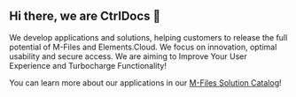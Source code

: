 ## Hi there, we are CtrlDocs 👋

We develop applications and solutions, helping customers to release the full potential of M-Files and Elements.Cloud. We focus on innovation, optimal usability and secure access. We are aiming to Improve Your User Experience and Turbocharge Functionality!

You can learn more about our applications in our [M-Files Solution Catalog](https://ctrldocs.com/solutions/)!

